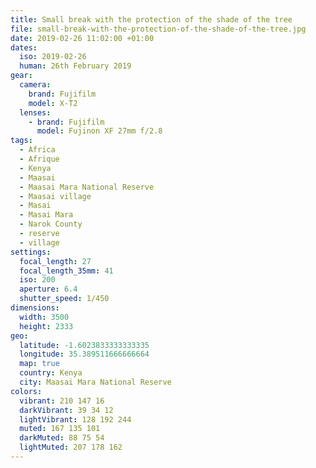 ```yaml
---
title: Small break with the protection of the shade of the tree
file: small-break-with-the-protection-of-the-shade-of-the-tree.jpg
date: 2019-02-26 11:02:00 +01:00
dates:
  iso: 2019-02-26
  human: 26th February 2019
gear:
  camera:
    brand: Fujifilm
    model: X-T2
  lenses:
    - brand: Fujifilm
      model: Fujinon XF 27mm f/2.8
tags:
  - Africa
  - Afrique
  - Kenya
  - Maasai
  - Maasai Mara National Reserve
  - Maasai village
  - Masai
  - Masai Mara
  - Narok County
  - reserve
  - village
settings:
  focal_length: 27
  focal_length_35mm: 41
  iso: 200
  aperture: 6.4
  shutter_speed: 1/450
dimensions:
  width: 3500
  height: 2333
geo:
  latitude: -1.6023833333333335
  longitude: 35.389511666666664
  map: true
  country: Kenya
  city: Maasai Mara National Reserve
colors:
  vibrant: 210 147 16
  darkVibrant: 39 34 12
  lightVibrant: 128 192 244
  muted: 167 135 101
  darkMuted: 88 75 54
  lightMuted: 207 178 162
---
```



